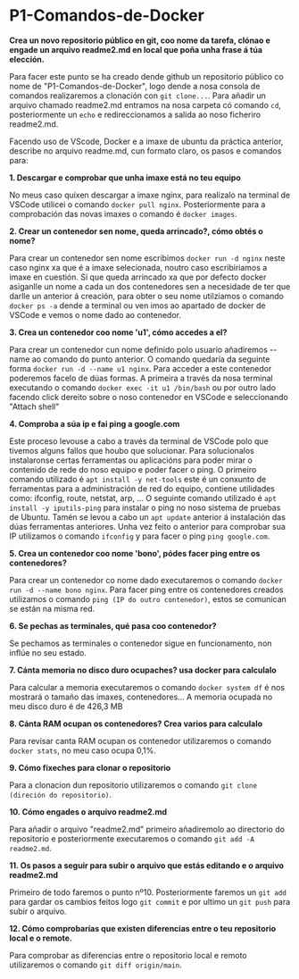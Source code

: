 # P1-Comandos-de-Docker
**Crea un novo repositorio público en git, coo nome da tarefa, clónao e engade un arquivo readme2.md en local que poña unha frase á túa elección.**

Para facer este punto se ha creado dende github un repositorio público co nome de "P1-Comandos-de-Docker", logo dende a nosa consola de comandos realizaremos a clonación con `git clone...`.
Para añadir un arquivo chamado readme2.md entramos na nosa carpeta có comando `cd`, posteriormente un `echo` e redireccionamos a salida ao noso ficheriro readme2.md.

Facendo uso de VScode, Docker e a imaxe de ubuntu da práctica anterior, describe no arquivo readme.md, cun formato claro, os pasos e comandos para:

**1. Descargar e comprobar que unha imaxe está no teu equipo**

No meus caso quixen descargar a imaxe nginx, para realizalo na terminal de VSCode utilicei o comando `docker pull nginx`.
Posteriormente para a comprobación das novas imaxes o comando é `docker images`. 

**2. Crear un contenedor sen nome, queda arrincado?, cómo obtés o nome?**

Para crear un contenedor sen nome escribimos `docker run -d nginx` neste caso nginx xa que é a imaxe selecionada, noutro caso escribiriamos a imaxe en cuestión. Sí que queda arrincado xa que por defecto docker asiganlle un nome a cada un dos contenedores sen a necesidade de ter que darlle un anterior á creación, para obter o seu nome utilziamos o comando `docker ps -a` dende a terminal ou ven imos ao apartado de docker de VSCode e vemos o nome dado ao contenedor.

**3. Crea un contenedor coo nome 'u1', cómo accedes a el?**

Para crear un contenedor cun nome definido polo usuario añadiremos --name ao comando do punto anterior. O comando quedaría da seguinte forma `docker run -d --name u1 nginx`.
Para acceder a este contenedor poderemos facelo de dúas formas. A primeira a través da nosa terminal executando o comando `docker exec -it u1 /bin/bash` ou por outro lado facendo click dereito sobre o noso contenedor en VSCode e seleccionando "Attach shell"

**4. Comproba a súa ip e fai ping a google.com**

Este proceso levouse a cabo a través da terminal de VSCode polo que tivemos alguns fallos que houbo que solucionar. Para solucionalos instalaronse certas ferramentas ou aplicacións para poder mirar o contenido de rede do noso equipo e poder facer o ping.
O primeiro comando utilizado é `apt install -y net-tools` este é un conxunto de ferramentas para a administración de red do equipo, contiene utilidades como: ifconfig, route, netstat, arp, ... O seguinte comando utilizado é `apt install -y iputils-ping` para instalar o ping no noso sistema de pruebas de Ubuntu. Tamén se levou a cabo un `apt update` anterior á instalación das dúas ferramentas anteriores.
Unha vez feito o anterior para comprobar sua IP utilizamos o comando `ifconfig` y para facer o ping `ping google.com`.

**5. Crea un contenedor coo nome 'bono', pódes facer ping entre os contenedores?**

Para crear un contenedor co nome dado executaremos o comando `docker run -d --name bono nginx`.
Para facer ping entre os contenedores creados utilizamos o comando `ping (IP do outro contenedor)`, estos se comunican se están na misma red.

**6. Se pechas as terminales, qué pasa coo contenedor?**

Se pechamos as terminales o contenedor sigue en funcionamento, non inflúe no seu estado.

**7. Cánta memoria no disco duro ocupaches? usa docker para calculalo**

Para calcular a memoria executaremos o comando `docker system df` é nos mostrará o tamaño das imaxes, contenedores... A memoria ocupada no meu disco duro é de 426,3 MB

**8. Cánta RAM ocupan os contenedores? Crea varios para calculalo**

Para revisar canta RAM ocupan os contenedor utilizaremos o comando `docker stats`, no meu caso ocupa 0,1%.

**9. Cómo fixeches para clonar o repositorio**

Para a clonacion dun repositorio utilizaremos o comando `git clone (direción do repositorio)`.

**10. Cómo engades o arquivo readme2.md**

Para añadir o arquivo "readme2.md" primeiro añadiremolo ao directorio do repositorio e posteriormente executaremos o comando `git add -A readme2.md`.

**11. Os pasos a seguir para subir o arquivo que estás editando e o arquivo readme2.md**

Primeiro de todo faremos o punto nº10. Posteriormente faremos un `git add` para gardar os cambios feitos logo `git commit` e por ultimo un `git push` para subir o arquivo. 

**12. Cómo comprobarías que existen diferencias entre o teu repositorio local e o remote.**

Para comprobar as diferencias entre o repositorio local e remoto utilizaremos o comando `git diff origin/main`.

